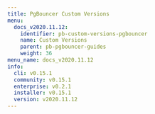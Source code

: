 ```yaml
---
title: PgBouncer Custom Versions
menu:
  docs_v2020.11.12:
    identifier: pb-custom-versions-pgbouncer
    name: Custom Versions
    parent: pb-pgbouncer-guides
    weight: 36
menu_name: docs_v2020.11.12
info:
  cli: v0.15.1
  community: v0.15.1
  enterprise: v0.2.1
  installer: v0.15.1
  version: v2020.11.12
---
```


